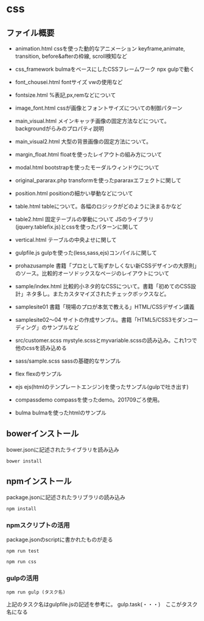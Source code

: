 # css

## ファイル概要
- animation.html cssを使った動的なアニメーション keyframe,animate, transition, before&afterの枠線, scroll検知など
- css_framework bulmaをベースにしたCSSフレームワーク npx gulpで動く

- font_chousei.html fontサイズ vwの使用など

- fontsize.html %表記,px,remなどについて

- image_font.html cssが画像とフォントサイズについての制御パターン

- main_visual.html メインキャッチ画像の固定方法などについて。backgroundがらみのプロパティ説明

- main_visual2.html 大型の背景画像の固定方法について。

- margin_float.html floatを使ったレイアウトの組み方について

- modal.html bootstrapを使ったモーダルウィンドウについて

- original_pararax.php transformを使ったpararaxエフェクトに関して

- position.html positionの細かい挙動などについて

- table.html tableについて。各幅のロジックがどのように決まるかなど

- table2.html 固定テーブルの挙動について JSのライブラリ(jquery.tablefix.js)とcssを使ったパターンに関して

- vertical.html テーブルの中央よせに関して

- gulpfile.js gulpを使った(less,sass,ejs)コンパイルに関して

- prohazusample 書籍「プロとして恥ずかしくない新CSSデザインの大原則」のソース。比較的オーソドックスなページのレイアウトについて

- sample/index.html 比較的小ネタ的なCSSについて。書籍「初めてのCSS設計」ネタ多し。またカスタマイズされたチェックボックスなど。

- samplesite01 書籍「現場のプロが本気で教える」HTML/CSSデザイン講義

- samplesite02〜04 サイトの作成サンプル。書籍「HTML5/CSS3モダンコーディング」のサンプルなど

- src/customer.scss mystyle.scssとmyvariable.scssの読み込み。これ1つで他のcssを読み込める

- sass/sample.scss sassの基礎的なサンプル

- flex flexのサンプル

- ejs ejs(htmlのテンプレートエンジン)を使ったサンプル(gulpで吐き出す)

- compassdemo compassを使ったdemo。201709ごろ使用。

- bulma bulmaを使ったhtmlのサンプル

## bowerインストール

bower.jsonに記述されたライブラリを読み込み

```
bower install
```

## npmインストール

package.jsonに記述されたラリブラリの読み込み

```
npm install
```
### npmスクリプトの活用

package.jsonのscriptに書かれたものが走る
```
npm run test

npm run css
```


### gulpの活用

```
npm run gulp (タスク名)
```

上記のタスク名はgulpfile.jsの記述を参考に。
gulp.task(・・・)　ここがタスク名になる
